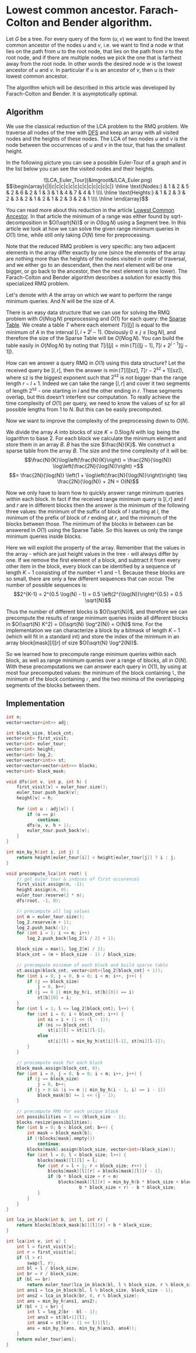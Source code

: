 # Lowest common ancestor. Farach-Colton and Bender algorithm.

Let $G$ be a tree.
For every query of the form $(u, v)$ we want to find the lowest common ancestor of the nodes $u$ and $v$, i.e. we want to find a node $w$ that lies on the path from $u$ to the root node, that lies on the path from $v$ to the root node, and if there are multiple nodes we pick the one that is farthest away from the root node.
In other words the desired node $w$ is the lowest ancestor of $u$ and $v$.
In particular if $u$ is an ancestor of $v$, then $u$ is their lowest common ancestor.

The algorithm which will be described in this article was developed by Farach-Colton and Bender.
It is asymptotically optimal.

## Algorithm

We use the classical reduction of the LCA problem to the RMQ problem.
We traverse all nodes of the tree with [DFS](./graph/depth-first-search.html) and keep an array with all visited nodes and the heights of these nodes. 
The LCA of two nodes $u$ and $v$ is the node between the occurrences of $u$ and $v$ in the tour, that has the smallest height.

In the following picture you can see a possible Euler-Tour of a graph and in the list below you can see the visited nodes and their heights.

<center>![LCA_Euler_Tour](&imgroot&/LCA_Euler.png)</center>
$$\begin{array}{|l|c|c|c|c|c|c|c|c|c|c|c|c|c|}
\hline
\text{Nodes:}   & 1 & 2 & 5 & 2 & 6 & 2 & 1 & 3 & 1 & 4 & 7 & 4 & 1 \\\\ \hline
\text{Heights:} & 1 & 2 & 3 & 2 & 3 & 2 & 1 & 2 & 1 & 2 & 3 & 2 & 1 \\\\ \hline
\end{array}$$

You can read more about this reduction in the article [Lowest Common Ancestor](./graph/lca.html).
In that article the minimum of a range was either found by sqrt-decomposition in $O(\sqrt{N})$ or in $O(\log N)$ using a Segment tree.
In this article we look at how we can solve the given range minimum queries in $O(1)$ time, while still only taking $O(N)$ time for preprocessing.

Note that the reduced RMQ problem is very specific:
any two adjacent elements in the array differ exactly by one (since the elements of the array are nothing more than the heights of the nodes visited in order of traversal, and we either go to an descendant, then the next element will be one bigger, or go back to the ancestor, then the next element is one lower).
The Farach-Colton and Bender algorithm describes a solution for exactly this specialized RMQ problem.

Let's denote with $A$ the array on which we want to perform the range minimum queries.
And $N$ will be the size of $A$.

There is an easy data structure that we can use for solving the RMQ problem with $O(N \log N)$ preprocessing and $O(1)$ for each query: the [Sparse Table](./data_structures/sparse-table.html).
We create a table $T$ where each element $T[i][j]$ is equal to the minimum of $A$ in the interval $[i, i + 2^j - 1]$.
Obviously $0 \leq j \leq \lceil \log N \rceil$, and therefore the size of the Sparse Table will be $O(N \log N)$.
You can build the table easily in $O(N \log N)$ by noting that $T[i][j] = \min(T[i][j-1], T[i+2^{j-1}][j-1])$.

How can we answer a query RMQ in $O(1)$ using this data structure?
Let the received query be $[l,r]$, then the answer is $\min(T[l][\text{sz}], T[r-2^{\text{sz}}+1][\text{sz}])$, where $\text{sz}$ is the biggest exponent such that $2^{\text{sz}}$ is not bigger than the range length $r-l+1$. 
Indeed we can take the range $[l, r]$ and cover it two segments of length $2^{\text{sz}}$ - one starting in $l$ and the other ending in $r$.
These segments overlap, but this doesn't interfere our computation.
To really achieve the time complexity of $O(1)$ per query, we need to know the values of $\text{sz}$ for all possible lengths from $1$ to $N$.
But this can be easily precomputed.

Now we want to improve the complexity of the preprocessing down to $O(N)$.

We divide the array $A$ into blocks of size $K = 0.5 \log N$ with $\log$ being the logarithm to base 2.
For each block we calculate the minimum element and store them in an array $B$.
$B$ has the size $\frac{N}{K}$.
We construct a sparse table from the array $B$.
The size and the time complexity of it will be:
$$\frac{N}{K}\log\left(\frac{N}{K}\right) = \frac{2N}{\log(N)} \log\left(\frac{2N}{\log(N)}\right) =$$
$$= \frac{2N}{\log(N)} \left(1 + \log\left(\frac{N}{\log(N)}\right)\right) \leq \frac{2N}{\log(N)} + 2N = O(N)$$

Now we only have to learn how to quickly answer range minimum queries within each block.
In fact if the received range minimum query is $[l,r]$ and $l$ and $r$ are in different blocks then the answer is the minimum of the following three values:
the minimum of the suffix of block of $l$ starting at $l$, the minimum of the prefix of block of $r$ ending at $r$, and the minimum of the blocks between those.
The minimum of the blocks in between can be answered in $O(1)$ using the Sparse Table.
So this leaves us only the range minimum queries inside blocks.

Here we will exploit the property of the array.
Remember that the values in the array - which are just height values in the tree - will always differ by one.
If we remove the first element of a block, and subtract it from every other item in the block, every block can be identified by a sequence of length $K - 1$ consisting of the number $+1$ and $-1$.
Because these blocks are so small, there are only a few different sequences that can occur.
The number of possible sequences is:
$$2^{K-1} = 2^{0.5 \log(N) - 1} = 0.5 \left(2^{\log(N)}\right)^{0.5} = 0.5 \sqrt{N}$$

Thus the number of different blocks is $O(\sqrt{N})$, and therefore we can precompute the results of range minimum queries inside all different blocks in $O(\sqrt{N} K^2) = O(\sqrt{N} \log^2(N)) = O(N)$ time.
For the implementation we can characterize a block by a bitmask of length $K-1$ (which will fit in a standard int) and store the index of the minimum in an array $\text{block}[\text{mask}][l][r]$ of size $O(\sqrt{N} \log^2(N))$.

So we learned how to precompute range minimum queries within each block, as well as range minimum queries over a range of blocks, all in $O(N)$.
With these precomputations we can answer each query in $O(1)$, by using at most four precomputed values: the minimum of the block containing `l`, the minimum of the block containing `r`, and the two minima of the overlapping segments of the blocks between them.

## Implementation

```cpp
int n;
vector<vector<int>> adj;

int block_size, block_cnt;
vector<int> first_visit;
vector<int> euler_tour;
vector<int> height;
vector<int> log_2;
vector<vector<int>> st;
vector<vector<vector<int>>> blocks;
vector<int> block_mask;

void dfs(int v, int p, int h) {
    first_visit[v] = euler_tour.size();
    euler_tour.push_back(v);
    height[v] = h;
    
    for (int u : adj[v]) {
        if (u == p)
            continue;
        dfs(u, v, h + 1);
        euler_tour.push_back(v);
    }
}

int min_by_h(int i, int j) {
    return height[euler_tour[i]] < height[euler_tour[j]] ? i : j;
}

void precompute_lca(int root) {
    // get euler tour & indices of first occurences
    first_visit.assign(n, -1);
    height.assign(n, 0);
    euler_tour.reserve(2 * n);
    dfs(root, -1, 0);

    // precompute all log values
    int m = euler_tour.size();
    log_2.reserve(m + 1);
    log_2.push_back(-1);
    for (int i = 1; i <= m; i++)
        log_2.push_back(log_2[i / 2] + 1);

    block_size = max(1, log_2[m] / 2);
    block_cnt = (m + block_size - 1) / block_size;

    // precompute minimum of each block and build sparse table
    st.assign(block_cnt, vector<int>(log_2[block_cnt] + 1));
    for (int i = 0, j = 0, b = 0; i < m; i++, j++) {
        if (j == block_size)
            j = 0, b++;
        if (j == 0 || min_by_h(i, st[b][0]) == i)
            st[b][0] = i;
    }
    for (int l = 1; l <= log_2[block_cnt]; l++) {
        for (int i = 0; i < block_cnt; i++) {
            int ni = i + (1 << (l - 1));
            if (ni >= block_cnt)
                st[i][l] = st[i][l-1];
            else
                st[i][l] = min_by_h(st[i][l-1], st[ni][l-1]);
        }
    }

    // precompute mask for each block
    block_mask.assign(block_cnt, 0);
    for (int i = 0, j = 0, b = 0; i < m; i++, j++) {
        if (j == block_size)
            j = 0, b++;
        if (j > 0 && (i >= m || min_by_h(i - 1, i) == i - 1))
            block_mask[b] += 1 << (j - 1);
    }

    // precompute RMQ for each unique block
    int possibilities = 1 << (block_size - 1);
    blocks.resize(possibilities);
    for (int b = 0; b < block_cnt; b++) {
        int mask = block_mask[b];
        if (!blocks[mask].empty())
            continue;
        blocks[mask].assign(block_size, vector<int>(block_size));
        for (int l = 0; l < block_size; l++) {
            blocks[mask][l][l] = l;
            for (int r = l + 1; r < block_size; r++) {
                blocks[mask][l][r] = blocks[mask][l][r - 1];
                if (b * block_size + r < m)
                    blocks[mask][l][r] = min_by_h(b * block_size + blocks[mask][l][r], 
                            b * block_size + r) - b * block_size;
            }
        }
    }
}

int lca_in_block(int b, int l, int r) {
    return blocks[block_mask[b]][l][r] + b * block_size;
}

int lca(int v, int u) {
    int l = first_visit[v];
    int r = first_visit[u];
    if (l > r)
        swap(l, r);
    int bl = l / block_size;
    int br = r / block_size;
    if (bl == br)
        return euler_tour[lca_in_block(bl, l % block_size, r % block_size)];
    int ans1 = lca_in_block(bl, l % block_size, block_size - 1);
    int ans2 = lca_in_block(br, 0, r % block_size);
    int ans = min_by_h(ans1, ans2);
    if (bl + 1 < br) {
        int l = log_2[br - bl - 1];
        int ans3 = st[bl+1][l];
        int ans4 = st[br - (1 << l)][l];
        ans = min_by_h(ans, min_by_h(ans3, ans4));
    }
    return euler_tour[ans];
}
```

